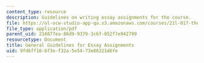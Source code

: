 ```yaml
---
content_type: resource
description: Guidelines on writing essay assignments for the course.
file: https://ol-ocw-studio-app-qa.s3.amazonaws.com/courses/21l-017-the-art-of-the-probable-literature-and-probability-spring-2008/9fd6ff166f3ef32a5e5473e86221d6fe_essay_guide.pdf
file_type: application/pdf
parent_uid: 216877ea-86d9-9379-3c6f-052f7e942799
resourcetype: Document
title: General Guidelines for Essay Assignments
uid: 9fd6ff16-6f3e-f32a-5e54-73e86221d6fe
---
```

